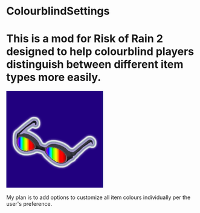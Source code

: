 # ColourblindSettings
# This is a mod for Risk of Rain 2 designed to help colourblind players distinguish between different item types more easily.

![ColourblindSettings](icon.png)

My plan is to add options to customize all item colours individually per the user's preference.
